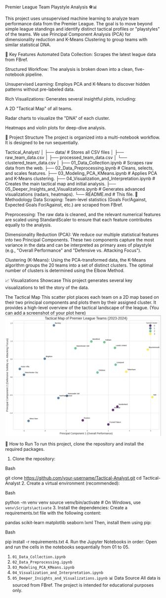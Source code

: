 Premier League Team Playstyle Analysis ⚽📊

This project uses unsupervised machine learning to analyze team performance data from the Premier League. The goal is to move beyond simple league standings and identify distinct tactical profiles or "playstyles" of the teams. We use Principal Component Analysis (PCA) for dimensionality reduction and K-Means Clustering to group teams with similar statistical DNA.

🌟 Key Features
Automated Data Collection: Scrapes the latest league data from FBref.

Structured Workflow: The analysis is broken down into a clean, five-notebook pipeline.

Unsupervised Learning: Employs PCA and K-Means to discover hidden patterns without pre-labeled data.

Rich Visualizations: Generates several insightful plots, including:

A 2D "Tactical Map" of all teams.

Radar charts to visualize the "DNA" of each cluster.

Heatmaps and violin plots for deep-dive analysis.

📂 Project Structure
The project is organized into a multi-notebook workflow. It is designed to be run sequentially.

Tactical_Analyst/
│
├── data/                 # Stores all CSV files
│   ├── raw_team_data.csv
│   ├── processed_team_data.csv
│   └── clustered_team_data.csv
│
├── 01_Data_Collection.ipynb        # Scrapes raw data from the web.
├── 02_Data_Preprocessing.ipynb     # Cleans, selects, and scales features.
├── 03_Modeling_PCA_KMeans.ipynb    # Applies PCA and K-Means clustering.
├── 04_Visualization_and_Interpretation.ipynb  # Creates the main tactical map and initial analysis.
├── 05_Deeper_Insights_and_Visualizations.ipynb # Generates advanced visualizations (radars, heatmaps).
└── README.md                       # This file.
🧠 Methodology
Data Scraping: Team-level statistics (Goals For/Against, Expected Goals For/Against, etc.) are scraped from FBref.

Preprocessing: The raw data is cleaned, and the relevant numerical features are scaled using StandardScaler to ensure that each feature contributes equally to the analysis.

Dimensionality Reduction (PCA): We reduce our multiple statistical features into two Principal Components. These two components capture the most variance in the data and can be interpreted as primary axes of playstyle (e.g., "Overall Performance" and "Defensive vs. Attacking Focus").

Clustering (K-Means): Using the PCA-transformed data, the K-Means algorithm groups the 20 teams into a set of distinct clusters. The optimal number of clusters is determined using the Elbow Method.

📈 Visualizations Showcase
This project generates several key visualizations to tell the story of the data.

 The Tactical Map
This scatter plot places each team on a 2D map based on their two principal components and plots them by their assigned cluster. It provides a high-level overview of the tactical landscape of the league.
(You can add a screenshot of your plot here)
![Performance Map](images/Performance_chart.png)

🚀 How to Run
To run this project, clone the repository and install the required packages.

1. Clone the repository:

Bash

git clone https://github.com/your-username/Tactical-Analyst.git
cd Tactical-Analyst
2. Create a virtual environment (recommended):

Bash

python -m venv venv
source venv/bin/activate  # On Windows, use `venv\Scripts\activate`
3. Install the dependencies:
Create a requirements.txt file with the following content:

pandas
scikit-learn
matplotlib
seaborn
lxml
Then, install them using pip:

Bash

pip install -r requirements.txt
4. Run the Jupyter Notebooks in order:
Open and run the cells in the notebooks sequentially from 01 to 05.

1.  `01_Data_Collection.ipynb`
2.  `02_Data_Preprocessing.ipynb`
3.  `03_Modeling_PCA_KMeans.ipynb`
4.  `04_Visualization_and_Interpretation.ipynb`
5.  `05_Deeper_Insights_and_Visualizations.ipynb`
📊 Data Source
All data is sourced from FBref. The project is intended for educational purposes only.
